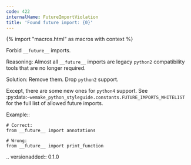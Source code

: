 ```yaml
---
code: 422
internalName: FutureImportViolation
title: 'Found future import: {0}'
---
```


{% import "macros.html" as macros with context %}

Forbid `__future__` imports.

Reasoning: Almost all `__future__` imports are legacy `python2`
compatibility tools that are no longer required.

Solution: Remove them. Drop `python2` support.

Except, there are some new ones for `python4` support. See
:py:data:`~wemake_python_styleguide.constants.FUTURE_IMPORTS_WHITELIST`
for the full list of allowed future imports.

Example::

    # Correct:
    from __future__ import annotations
    
    # Wrong:
    from __future__ import print_function

.. versionadded:: 0.1.0